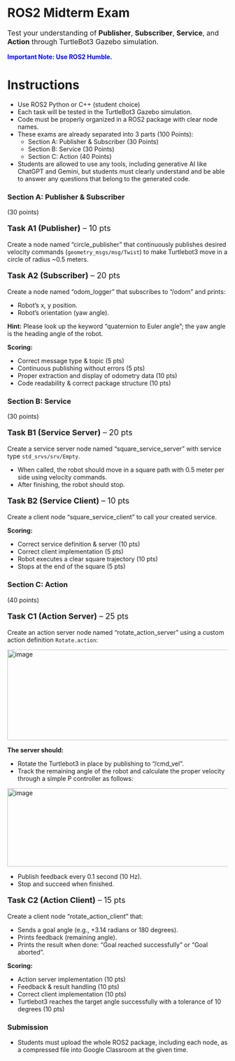 <h1><b>ROS2 Midterm Exam</b></h1> 
<p style="font-size:16px;"> Test your understanding of <b>Publisher</b>, <b>Subscriber</b>, <b>Service</b>, and <b>Action</b> through TurtleBot3 Gazebo simulation. 

</p> <span style="color:blue"><b>Important Note: Use ROS2 Humble.</b></span> 

<h1><b>Instructions</b></h1> <ul> <li>Use ROS2 Python or C++ (student choice)</li> <li>Each task will be tested in the TurtleBot3 Gazebo simulation.</li> <li>Code must be properly organized in a ROS2 package with clear node names.</li> <li>These exams are already separated into 3 parts (100 Points): <ul> <li>Section A: Publisher &amp; Subscriber (30 Points)</li> <li>Section B: Service (30 Points)</li> <li>Section C: Action (40 Points)</li> </ul> </li> <li>Students are allowed to use any tools, including generative AI like ChatGPT and Gemini, but students must clearly understand and be able to answer any questions that belong to the generated code.</li> </ul> 

<h3><b>Section A: Publisher &amp; Subscriber</b></h3> (30 points) 
  <p style="font-size:18px;"><b>Task A1 (Publisher)</b> – 10 pts</p> 
    <p> Create a node named “circle_publisher” that continuously publishes desired velocity commands (<code>geometry_msgs/msg/Twist</code>) to make Turtlebot3 move in a circle of radius ~0.5 meters. </p> 
    
  <p style="font-size:18px;"><b>Task A2 (Subscriber)</b> – 20 pts</p> 
    <p> Create a node named “odom_logger” that subscribes to “/odom” and prints: </p> 
      <ul> <li>Robot’s x, y position.</li> <li>Robot’s orientation (yaw angle).</li> </ul> 
      <p><b>Hint:</b> Please look up the keyword “quaternion to Euler angle”; the yaw angle is the heading angle of the robot.</p> 
    <p><b>Scoring:</b></p> <ul> 
      <li>Correct message type &amp; topic (5 pts)</li> 
      <li>Continuous publishing without errors (5 pts)</li> 
      <li>Proper extraction and display of odometry data (10 pts)</li> 
      <li>Code readability &amp; correct package structure (10 pts)</li> </ul> 

<h3><b>Section B: Service</b></h3> (30 points) 
  <p style="font-size:18px;"><b>Task B1 (Service Server)</b> – 20 pts</p> 
    <p> Create a service server node named “square_service_server” with service type <code>std_srvs/srv/Empty</code>. </p> <ul> <li>When called, the robot should move in a square path with 0.5 meter per side using velocity commands.</li> <li>After finishing, the robot should stop.</li> </ul> 

  <p style="font-size:18px;"><b>Task B2 (Service Client)</b> – 10 pts</p> 
    <p>Create a client node “square_service_client” to call your created service.</p> 
    <p><b>Scoring:</b></p> 
      <ul> <li>Correct service definition &amp; server (10 pts)</li> 
      <li>Correct client implementation (5 pts)</li> 
      <li>Robot executes a clear square trajectory (10 pts)</li> 
      <li>Stops at the end of the square (5 pts)</li> </ul> 
      
<h3><b>Section C: Action</b></h3> (40 points) 
  <p style="font-size:18px;"><b>Task C1 (Action Server)</b> – 25 pts</p> 
    <p> Create an action server node named “rotate_action_server” using a custom action definition <code>Rotate.action</code>: </p> 
      <img width="648" height="207" alt="image" src="https://github.com/user-attachments/assets/93446405-96aa-42ab-b59a-71b79a8645cc" /> 
    <p><b>The server should:</b></p> 
      <ul> <li>Rotate the Turtlebot3 in place by publishing to “/cmd_vel”.</li> 
      <li>Track the remaining angle of the robot and calculate the proper velocity through a simple P controller as follows:</li> </ul> 
      <img width="781" height="179" alt="image" src="https://github.com/user-attachments/assets/175d218a-d761-4e10-b77e-071cfbbe069d" /> 
      <ul> <li>Publish feedback every 0.1 second (10 Hz).</li> 
      <li>Stop and succeed when finished.</li> </ul> 
  <p style="font-size:18px;"><b>Task C2 (Action Client)</b> – 15 pts</p> 
    <p> Create a client node “rotate_action_client” that: </p> 
    <ul> <li>Sends a goal angle (e.g., +3.14 radians or 180 degrees).</li> 
    <li>Prints feedback (remaining angle).</li> 
    <li>Prints the result when done: “Goal reached successfully” or “Goal aborted”.</li> </ul> 
    <p><b>Scoring:</b></p> 
      <ul> <li>Action server implementation (10 pts)</li> 
      <li>Feedback &amp; result handling (10 pts)</li> 
      <li>Correct client implementation (10 pts)</li> 
      <li>Turtlebot3 reaches the target angle successfully with a tolerance of 10 degrees (10 pts)</li> </ul> 
      
<h3><b>Submission</b></h3> 
  <ul> <li>Students must upload the whole ROS2 package, including each node, as a compressed file into Google Classroom at the given time.</li> </ul>
